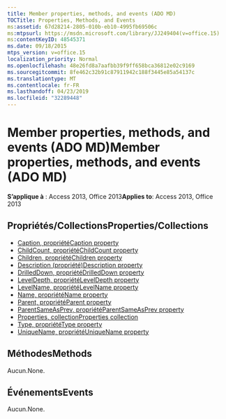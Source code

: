 ```yaml
---
title: Member properties, methods, and events (ADO MD)
TOCTitle: Properties, Methods, and Events
ms:assetid: 67d28214-2805-010b-eb10-4995fb69506c
ms:mtpsurl: https://msdn.microsoft.com/library/JJ249404(v=office.15)
ms:contentKeyID: 48545371
ms.date: 09/18/2015
mtps_version: v=office.15
localization_priority: Normal
ms.openlocfilehash: 48e26fd8a7aafbb39f9ff658bca36812e02c9169
ms.sourcegitcommit: 8fe462c32b91c87911942c188f3445e85a54137c
ms.translationtype: MT
ms.contentlocale: fr-FR
ms.lasthandoff: 04/23/2019
ms.locfileid: "32289448"
---
```

# <a name="member-properties-methods-and-events-ado-md"></a><span data-ttu-id="c2b60-102">Member properties, methods, and events (ADO MD)</span><span class="sxs-lookup"><span data-stu-id="c2b60-102">Member properties, methods, and events (ADO MD)</span></span>

<span data-ttu-id="c2b60-103">**S’applique à** : Access 2013, Office 2013</span><span class="sxs-lookup"><span data-stu-id="c2b60-103">**Applies to**: Access 2013, Office 2013</span></span>

## <a name="propertiescollections"></a><span data-ttu-id="c2b60-104">Propriétés/Collections</span><span class="sxs-lookup"><span data-stu-id="c2b60-104">Properties/Collections</span></span>

- [<span data-ttu-id="c2b60-105">Caption, propriété</span><span class="sxs-lookup"><span data-stu-id="c2b60-105">Caption property</span></span>](caption-property-ado-md.md)
- [<span data-ttu-id="c2b60-106">ChildCount, propriété</span><span class="sxs-lookup"><span data-stu-id="c2b60-106">ChildCount property</span></span>](childcount-property-ado-md.md)
- [<span data-ttu-id="c2b60-107">Children, propriété</span><span class="sxs-lookup"><span data-stu-id="c2b60-107">Children property</span></span>](children-property-ado-md.md)
- [<span data-ttu-id="c2b60-108">Description (propriété)</span><span class="sxs-lookup"><span data-stu-id="c2b60-108">Description property</span></span>](description-property-ado-md.md)
- [<span data-ttu-id="c2b60-109">DrilledDown, propriété</span><span class="sxs-lookup"><span data-stu-id="c2b60-109">DrilledDown property</span></span>](drilleddown-property-ado-md.md)
- [<span data-ttu-id="c2b60-110">LevelDepth, propriété</span><span class="sxs-lookup"><span data-stu-id="c2b60-110">LevelDepth property</span></span>](leveldepth-property-ado-md.md)
- [<span data-ttu-id="c2b60-111">LevelName, propriété</span><span class="sxs-lookup"><span data-stu-id="c2b60-111">LevelName property</span></span>](levelname-property-ado-md.md)
- [<span data-ttu-id="c2b60-112">Name, propriété</span><span class="sxs-lookup"><span data-stu-id="c2b60-112">Name property</span></span>](name-property-ado-md.md)
- [<span data-ttu-id="c2b60-113">Parent, propriété</span><span class="sxs-lookup"><span data-stu-id="c2b60-113">Parent property</span></span>](parent-property-ado-md.md)
- [<span data-ttu-id="c2b60-114">ParentSameAsPrev, propriété</span><span class="sxs-lookup"><span data-stu-id="c2b60-114">ParentSameAsPrev property</span></span>](parentsameasprev-property-ado-md.md)
- [<span data-ttu-id="c2b60-115">Properties, collection</span><span class="sxs-lookup"><span data-stu-id="c2b60-115">Properties collection</span></span>](properties-collection-ado.md)
- [<span data-ttu-id="c2b60-116">Type, propriété</span><span class="sxs-lookup"><span data-stu-id="c2b60-116">Type property</span></span>](type-property-ado-md.md)
- [<span data-ttu-id="c2b60-117">UniqueName, propriété</span><span class="sxs-lookup"><span data-stu-id="c2b60-117">UniqueName property</span></span>](uniquename-property-ado-md.md)


## <a name="methods"></a><span data-ttu-id="c2b60-118">Méthodes</span><span class="sxs-lookup"><span data-stu-id="c2b60-118">Methods</span></span>

<span data-ttu-id="c2b60-119">Aucun.</span><span class="sxs-lookup"><span data-stu-id="c2b60-119">None.</span></span>

## <a name="events"></a><span data-ttu-id="c2b60-120">Événements</span><span class="sxs-lookup"><span data-stu-id="c2b60-120">Events</span></span>

<span data-ttu-id="c2b60-121">Aucun.</span><span class="sxs-lookup"><span data-stu-id="c2b60-121">None.</span></span>

